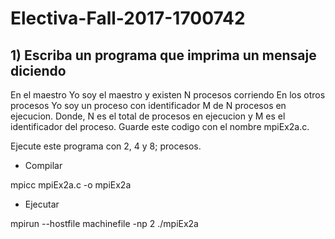 # Electiva-Fall-2017-1700742

## 1) Escriba un programa que imprima un mensaje diciendo

En el maestro Yo soy el maestro y existen N procesos corriendo
En los otros procesos Yo soy un proceso con identificador M de N procesos en ejecucion. Donde, N es el total de procesos en ejecucion y M es el identificador del proceso.
Guarde este codigo con el nombre mpiEx2a.c.

Ejecute este programa con 2, 4 y 8; procesos.

- Compilar

mpicc mpiEx2a.c -o mpiEx2a

- Ejecutar

mpirun --hostfile machinefile -np 2 ./mpiEx2a
